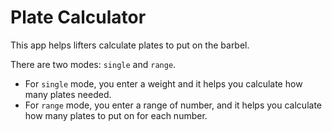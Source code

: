 # Plate Calculator

This app helps lifters calculate plates to put on the barbel.

There are two modes: `single` and `range`.

- For `single` mode, you enter a weight and it helps you calculate how many plates needed.
- For `range` mode, you enter a range of number, and it helps you calculate how many plates to put on for each number.
